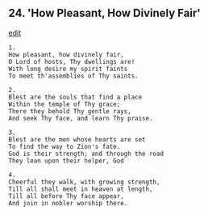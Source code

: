 
## 24.  'How Pleasant, How Divinely Fair'
[edit](https://docs.google.com/document/d/1Rm9Ahl1t0jx0ViWt%2D4hKoCT5SDvWkY5d/edit?mode=html)




    1.
    How pleasant, how divinely fair, 
    O Lord of hosts, Thy dwellings are! 
    With long desire my spirit faints 
    To meet th'assemblies of Thy saints. 

    2.
    Blest are the souls that find a place 
    Within the temple of Thy grace; 
    There they behold Thy gentle rays, 
    And seek Thy face, and learn Thy praise. 

    3.
    Blest are the men whose hearts are set 
    To find the way to Zion's fate. 
    God is their strength; and through the road 
    They lean upon their helper, God 

    4.
    Cheerful they walk, with growing strength, 
    Till all shall meet in heaven at length, 
    Till all before Thy face appear, 
    And join in nobler worship there.
